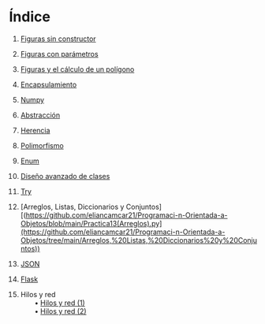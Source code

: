 # Índice

1. [Figuras sin constructor](https://github.com/eliancamcar21/Programaci-n-Orientada-a-Objetos/blob/main/Practica1.py)  
2. [Figuras con parámetros](https://github.com/eliancamcar21/Programaci-n-Orientada-a-Objetos/blob/main/Practica2.py)  
3. [Figuras y el cálculo de un polígono](https://github.com/eliancamcar21/Programaci-n-Orientada-a-Objetos/blob/main/Practica3.py)  
4. [Encapsulamiento](https://github.com/eliancamcar21/Programaci-n-Orientada-a-Objetos/blob/main/Practica4.py)  
5. [Numpy](https://github.com/eliancamcar21/Programaci-n-Orientada-a-Objetos/blob/main/Practica5.py)  
6. [Abstracción](https://github.com/eliancamcar21/Programaci-n-Orientada-a-Objetos/blob/main/Practica6.py)  
7. [Herencia](https://github.com/eliancamcar21/Programaci-n-Orientada-a-Objetos/blob/main/Practica7.py)  
8. [Polimorfismo](https://github.com/eliancamcar21/Programaci-n-Orientada-a-Objetos/blob/main/Practica8.py)  
9. [Enum](https://github.com/eliancamcar21/Programaci-n-Orientada-a-Objetos/tree/main/Enum)  
10. [Diseño avanzado de clases](https://github.com/eliancamcar21/Programaci-n-Orientada-a-Objetos/blob/main/Practica10.py)  
11. [Try](https://github.com/eliancamcar21/Programaci-n-Orientada-a-Objetos/blob/main/Practica12.py)
    
13. [Arreglos, Listas, Diccionarios y Conjuntos][(https://github.com/eliancamcar21/Programaci-n-Orientada-a-Objetos/blob/main/Practica13(Arreglos).py](https://github.com/eliancamcar21/Programaci-n-Orientada-a-Objetos/tree/main/Arreglos,%20Listas,%20Diccionarios%20y%20Conjuntos))  
14. [JSON](https://github.com/eliancamcar21/Programaci-n-Orientada-a-Objetos/blob/main/Practica14.py)  
15. [Flask](https://github.com/eliancamcar21/Programaci-n-Orientada-a-Objetos/blob/main/Practica15.py)
  
17. Hilos y red  
  • [Hilos y red (1)](https://github.com/eliancamcar21/Programaci-n-Orientada-a-Objetos/blob/main/Practica16.py)  
  • [Hilos y red (2)](https://github.com/eliancamcar21/Programaci-n-Orientada-a-Objetos/blob/main/Practica16(2).py)  
